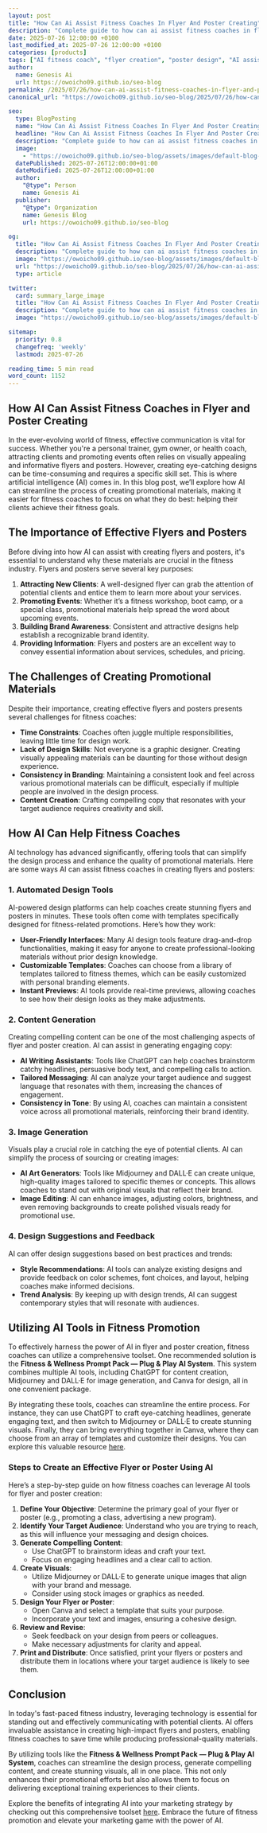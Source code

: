 ```yaml
---
layout: post
title: "How Can Ai Assist Fitness Coaches In Flyer And Poster Creating"
description: "Complete guide to how can ai assist fitness coaches in flyer and poster creating."
date: 2025-07-26 12:00:00 +0100
last_modified_at: 2025-07-26 12:00:00 +0100
categories: [products]
tags: ["AI fitness coach", "flyer creation", "poster design", "AI assistance", "fitness promotion", "AI technology", "Canva templates", "fitness marketing", "AI design tools", "personalized flyers"]
author: 
  name: Genesis Ai
  url: https://owoicho09.github.io/seo-blog
permalink: /2025/07/26/how-can-ai-assist-fitness-coaches-in-flyer-and-poster-creating/
canonical_url: "https://owoicho09.github.io/seo-blog/2025/07/26/how-can-ai-assist-fitness-coaches-in-flyer-and-poster-creating/"

seo:
  type: BlogPosting
  name: "How Can Ai Assist Fitness Coaches In Flyer And Poster Creating"
  headline: "How Can Ai Assist Fitness Coaches In Flyer And Poster Creating"
  description: "Complete guide to how can ai assist fitness coaches in flyer and poster creating."
  image: 
    - "https://owoicho09.github.io/seo-blog/assets/images/default-blog-image.jpg"
  datePublished: 2025-07-26T12:00:00+01:00
  dateModified: 2025-07-26T12:00:00+01:00
  author:
    "@type": Person
    name: Genesis Ai
  publisher:
    "@type": Organization
    name: Genesis Blog
    url: https://owoicho09.github.io/seo-blog

og:
  title: "How Can Ai Assist Fitness Coaches In Flyer And Poster Creating"
  description: "Complete guide to how can ai assist fitness coaches in flyer and poster creating."
  image: "https://owoicho09.github.io/seo-blog/assets/images/default-blog-image.jpg"
  url: "https://owoicho09.github.io/seo-blog/2025/07/26/how-can-ai-assist-fitness-coaches-in-flyer-and-poster-creating/"
  type: article

twitter:
  card: summary_large_image
  title: "How Can Ai Assist Fitness Coaches In Flyer And Poster Creating"
  description: "Complete guide to how can ai assist fitness coaches in flyer and poster creating."
  image: "https://owoicho09.github.io/seo-blog/assets/images/default-blog-image.jpg"

sitemap:
  priority: 0.8
  changefreq: 'weekly'
  lastmod: 2025-07-26

reading_time: 5 min read
word_count: 1152
---
```


## How AI Can Assist Fitness Coaches in Flyer and Poster Creating

In the ever-evolving world of fitness, effective communication is vital for success. Whether you're a personal trainer, gym owner, or health coach, attracting clients and promoting events often relies on visually appealing and informative flyers and posters. However, creating eye-catching designs can be time-consuming and requires a specific skill set. This is where artificial intelligence (AI) comes in. In this blog post, we’ll explore how AI can streamline the process of creating promotional materials, making it easier for fitness coaches to focus on what they do best: helping their clients achieve their fitness goals.

## The Importance of Effective Flyers and Posters

Before diving into how AI can assist with creating flyers and posters, it's essential to understand why these materials are crucial in the fitness industry. Flyers and posters serve several key purposes:

1. **Attracting New Clients**: A well-designed flyer can grab the attention of potential clients and entice them to learn more about your services.
2. **Promoting Events**: Whether it’s a fitness workshop, boot camp, or a special class, promotional materials help spread the word about upcoming events.
3. **Building Brand Awareness**: Consistent and attractive designs help establish a recognizable brand identity.
4. **Providing Information**: Flyers and posters are an excellent way to convey essential information about services, schedules, and pricing.

## The Challenges of Creating Promotional Materials

Despite their importance, creating effective flyers and posters presents several challenges for fitness coaches:

- **Time Constraints**: Coaches often juggle multiple responsibilities, leaving little time for design work.
- **Lack of Design Skills**: Not everyone is a graphic designer. Creating visually appealing materials can be daunting for those without design experience.
- **Consistency in Branding**: Maintaining a consistent look and feel across various promotional materials can be difficult, especially if multiple people are involved in the design process.
- **Content Creation**: Crafting compelling copy that resonates with your target audience requires creativity and skill.

## How AI Can Help Fitness Coaches

AI technology has advanced significantly, offering tools that can simplify the design process and enhance the quality of promotional materials. Here are some ways AI can assist fitness coaches in creating flyers and posters:

### 1. Automated Design Tools

AI-powered design platforms can help coaches create stunning flyers and posters in minutes. These tools often come with templates specifically designed for fitness-related promotions. Here’s how they work:

- **User-Friendly Interfaces**: Many AI design tools feature drag-and-drop functionalities, making it easy for anyone to create professional-looking materials without prior design knowledge.
- **Customizable Templates**: Coaches can choose from a library of templates tailored to fitness themes, which can be easily customized with personal branding elements.
- **Instant Previews**: AI tools provide real-time previews, allowing coaches to see how their design looks as they make adjustments.

### 2. Content Generation

Creating compelling content can be one of the most challenging aspects of flyer and poster creation. AI can assist in generating engaging copy:

- **AI Writing Assistants**: Tools like ChatGPT can help coaches brainstorm catchy headlines, persuasive body text, and compelling calls to action.
- **Tailored Messaging**: AI can analyze your target audience and suggest language that resonates with them, increasing the chances of engagement.
- **Consistency in Tone**: By using AI, coaches can maintain a consistent voice across all promotional materials, reinforcing their brand identity.

### 3. Image Generation

Visuals play a crucial role in catching the eye of potential clients. AI can simplify the process of sourcing or creating images:

- **AI Art Generators**: Tools like Midjourney and DALL·E can create unique, high-quality images tailored to specific themes or concepts. This allows coaches to stand out with original visuals that reflect their brand.
- **Image Editing**: AI can enhance images, adjusting colors, brightness, and even removing backgrounds to create polished visuals ready for promotional use.
  
### 4. Design Suggestions and Feedback

AI can offer design suggestions based on best practices and trends:

- **Style Recommendations**: AI tools can analyze existing designs and provide feedback on color schemes, font choices, and layout, helping coaches make informed decisions.
- **Trend Analysis**: By keeping up with design trends, AI can suggest contemporary styles that will resonate with audiences.

## Utilizing AI Tools in Fitness Promotion

To effectively harness the power of AI in flyer and poster creation, fitness coaches can utilize a comprehensive toolset. One recommended solution is the **Fitness & Wellness Prompt Pack — Plug & Play AI System**. This system combines multiple AI tools, including ChatGPT for content creation, Midjourney and DALL·E for image generation, and Canva for design, all in one convenient package. 

By integrating these tools, coaches can streamline the entire process. For instance, they can use ChatGPT to craft eye-catching headlines, generate engaging text, and then switch to Midjourney or DALL·E to create stunning visuals. Finally, they can bring everything together in Canva, where they can choose from an array of templates and customize their designs. You can explore this valuable resource [here](https://genesisprompts.gumroad.com/l/hehkde).

### Steps to Create an Effective Flyer or Poster Using AI

Here’s a step-by-step guide on how fitness coaches can leverage AI tools for flyer and poster creation:

1. **Define Your Objective**: Determine the primary goal of your flyer or poster (e.g., promoting a class, advertising a new program).
2. **Identify Your Target Audience**: Understand who you are trying to reach, as this will influence your messaging and design choices.
3. **Generate Compelling Content**:
   - Use ChatGPT to brainstorm ideas and craft your text.
   - Focus on engaging headlines and a clear call to action.
4. **Create Visuals**:
   - Utilize Midjourney or DALL·E to generate unique images that align with your brand and message.
   - Consider using stock images or graphics as needed.
5. **Design Your Flyer or Poster**:
   - Open Canva and select a template that suits your purpose.
   - Incorporate your text and images, ensuring a cohesive design.
6. **Review and Revise**:
   - Seek feedback on your design from peers or colleagues.
   - Make necessary adjustments for clarity and appeal.
7. **Print and Distribute**: Once satisfied, print your flyers or posters and distribute them in locations where your target audience is likely to see them.

## Conclusion

In today's fast-paced fitness industry, leveraging technology is essential for standing out and effectively communicating with potential clients. AI offers invaluable assistance in creating high-impact flyers and posters, enabling fitness coaches to save time while producing professional-quality materials. 

By utilizing tools like the **Fitness & Wellness Prompt Pack — Plug & Play AI System**, coaches can streamline the design process, generate compelling content, and create stunning visuals, all in one place. This not only enhances their promotional efforts but also allows them to focus on delivering exceptional training experiences to their clients. 

Explore the benefits of integrating AI into your marketing strategy by checking out this comprehensive toolset [here](https://genesisprompts.gumroad.com/l/hehkde). Embrace the future of fitness promotion and elevate your marketing game with the power of AI.